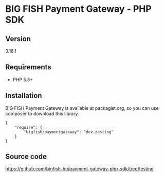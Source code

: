 # BIG FISH Payment Gateway - PHP SDK

## Version

3.18.1

## Requirements

 * PHP 5.3+

## Installation

BIG FISH Payment Gateway is available at packagist.org, so you can use composer to download this library.

```
{
    "require": {
        "bigfish/paymentgateway": "dev-testing"
    }
}
```

## Source code

https://github.com/bigfish-hu/payment-gateway-php-sdk/tree/testing
